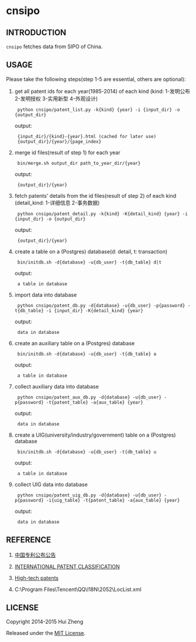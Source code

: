 cnsipo
======

INTRODUCTION
------------

`cnsipo` fetches data from SIPO of China.

USAGE
-----

Please take the following steps(step 1-5 are essential, others are optional):

1. get all patent ids for each year(1985-2014) of each kind
   (kind: 1-发明公布 2-发明授权 3-实用新型 4-外观设计)

        python cnsipo/patent_list.py -k{kind} {year} -i {input_dir} -o {output_dir}

    output:

        {input_dir}/{kind}-{year}.html (cached for later use)
        {output_dir}/{year}/{page_index}

2. merge id files(result of step 1) for each year

        bin/merge.sh output_dir path_to_year_dir/{year}

    output:

        {output_dir}/{year}

3. fetch patents' details from the id files(result of step 2) of each kind
   (detail\_kind: 1-详细信息 2-事务数据)

        python cnsipo/patent_detail.py -k{kind} -K{detail_kind} {year} -i {input_dir} -o {output_dir}

    output:

        {output_dir}/{year}

4. create a table on a (Postgres) database(d: detail, t: transaction)

        bin/initdb.sh -d{database} -u{db_user} -t{db_table} d|t

    output:

        a table in database

5. import data into database

        python cnsipo/patent_db.py -d{database} -u{db_user} -p{password} -t{db_table} -i {input_dir} -K{detail_kind} {year}

    output:

        data in database

6. create an auxiliary table on a (Postgres) database

        bin/initdb.sh -d{database} -u{db_user} -t{db_table} a

    output:

        a table in database

7. collect auxiliary data into database

        python cnsipo/patent_aux_db.py -d{database} -u{db_user} -p{password} -t{patent_table} -a{aux_table} {year}

    output:

        data in database

8. create a UIG(university/industry/government) table on a (Postgres) database

        bin/initdb.sh -d{database} -u{db_user} -t{db_table} u

    output:

        a table in database

9. collect UIG data into database

        python cnsipo/patent_uig_db.py -d{database} -u{db_user} -p{password} -i{uig_table} -t{patent_table} -a{aux_table} {year}

    output:

        data in database


REFERENCE
---------

1. [中国专利公布公告](http://epub.sipo.gov.cn/gjcx.jsp)

2. [INTERNATIONAL PATENT CLASSIFICATION](http://www.wipo.int/export/sites/www/classifications/ipc/en/guide/guide_ipc.pdf)

3. [High-tech patents](http://epp.eurostat.ec.europa.eu/cache/ITY_SDDS/Annexes/htec_esms_an6.pdf)

4. C:\Program Files\Tencent\QQ\I18N\2052\LocList.xml


LICENSE
-------

Copyright 2014-2015 Hui Zheng

Released under the [MIT License](http://www.opensource.org/licenses/mit-license.php).
